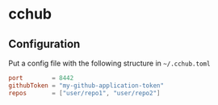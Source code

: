 # cchub

## Configuration

Put a config file with the following structure in `~/.cchub.toml`

```toml
port        = 8442
githubToken = "my-github-application-token"
repos       = ["user/repo1", "user/repo2"]
```
